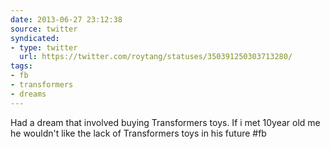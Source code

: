 ```yaml
---
date: 2013-06-27 23:12:38
source: twitter
syndicated:
- type: twitter
  url: https://twitter.com/roytang/statuses/350391250303713280/
tags:
- fb
- transformers
- dreams
---
```


Had a dream that involved buying Transformers toys. If i met 10year old me he wouldn't like the lack of Transformers toys in his future #fb